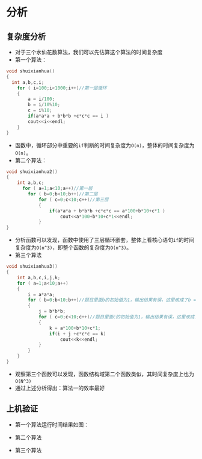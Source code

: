 # 分析

## 复杂度分析

- 对于三个水仙花数算法，我们可以先估算这个算法的时间复杂度
- 第一个算法：

``` C++
void shuixianhua()
{
  int a,b,c,i;
    for ( i=100;i<1000;i++)//第一层循环
    {
        a = i/100;
        b = i/10%10;
        c = i%10;
        if(a*a*a + b*b*b +c*c*c == i )
        cout<<i<<endl;
    }
}
```

- 函数中，循环部分中重要的`if`判断的时间复杂度为`O(n)`，整体的时间复杂度为`O(n)`。
- 第二个算法：

``` C++
void shuixianhua2()
{
    int a,b,c;
      for ( a=1;a<10;a++)//第一层
        for ( b=0;b<10;b++)//第二层
            for ( c=0;c<10;c++)//第三层
            {
                if(a*a*a + b*b*b +c*c*c == a*100+b*10+c*1 )
                    cout<<a*100+b*10+c*1<<endl;
            }
}
```

- 分析函数可以发现，函数中使用了三层循环嵌套，整体上看核心语句`if`的时间复杂度为`O(n^3)`，即整个函数的复杂度为`O(n^3)`。
- 第三个算法

``` C++
void shuixianhua3()
{
    int a,b,c,i,j,k;
    for ( a=1;a<10;a++)
    {
        i = a*a*a;
        for ( b=0;b<10;b++)//题目里面b的初始值为1，输出结果有误，这里改成了b = 0
        {
            j = b*b*b;
            for ( c=0;c<10;c++)//题目里面c的初始值为1，输出结果有误，这里改成了c = 0
            {
                k = a*100+b*10+c*1;
                if(i + j +c*c*c == k)
                    cout<<k<<endl;
            }
        }
    }
}
```

- 观察第三个函数可以发现，函数结构域第二个函数类似，其时间复杂度上也为`O(N^3)`
- 通过上述分析得出：算法一的效率最好

## 上机验证  

- 第一个算法运行时间结果如图：


- 第二个算法


- 第三个算法
